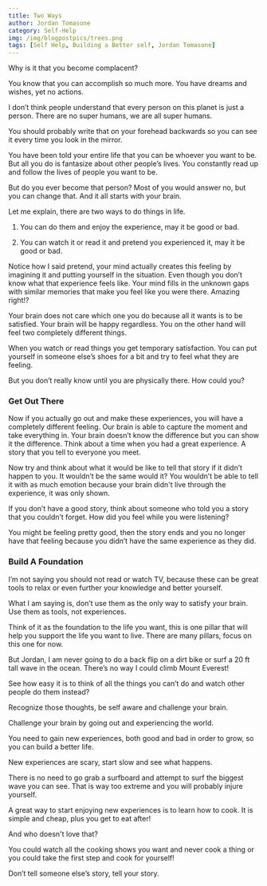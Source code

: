 ```yaml
---
title: Two Ways
author: Jordan Tomasone
category: Self-Help
img: /img/blogpostpics/trees.png
tags: [Self Help, Building a Better self, Jordan Tomasone]
---
```

Why is it that you become complacent?

You know that you can accomplish so much more. You have dreams and wishes, yet no actions.

I don’t think people understand that every person on this planet is just a person. There are no super humans, we are all super humans.

You should probably write that on your forehead backwards so you can see it every time you look in the mirror.

You have been told your entire life that you can be whoever you want to be. But all you do is fantasize about other people’s lives. You constantly read up and
follow the lives of people you want to be.

But do you ever become that person? Most of you would answer no, but you can change that. And it all starts with your brain.

Let me explain, there are two ways to do things in life.

1. You can do them and enjoy the experience, may it be good or bad.

2. You can watch it or read it and pretend you experienced it, may it be good or bad.

Notice how I said pretend, your mind actually creates this feeling by imagining it and putting yourself in the situation. Even though you don’t know what that
experience feels like. Your mind fills in the unknown gaps with similar memories that make you feel like you were there. Amazing right!?

Your brain does not care which one you do because all it wants is to be satisfied. Your brain will be happy regardless. You on the other hand will feel two completely different things.

When you watch or read things you get temporary satisfaction. You can put yourself in someone else’s shoes for a bit and try to feel what they are feeling.

But you don’t really know until you are physically there. How could you?

### Get Out There

Now if you actually go out and make these experiences, you will have a completely different feeling. Our brain is able to capture the moment and take everything in.
Your brain doesn’t know the difference but you can show it the difference. Think about a time when you had a great experience. A story that you tell to everyone you meet.

Now try and think about what it would be like to tell that story if it didn’t happen to you. It wouldn’t be the same would it? You wouldn’t be able to tell it with as much emotion because your brain didn't live through the experience, it was only shown.

If you don’t have a good story, think about someone who told you a story that you couldn’t forget. How did you feel while you were listening?

You might be feeling pretty good, then the story ends and you no longer have that feeling because you didn’t have the same experience as they did.

### Build A Foundation

I’m not saying you should not read or watch TV, because these can be great tools to relax or even further your knowledge and better yourself.

What I am saying is, don’t use them as the only way to satisfy your brain. Use them as tools, not experiences.

Think of it as the foundation to the life you want, this is one pillar that will help you support the life you want to live. There are many pillars, focus on this one for now.

But Jordan, I am never going to do a back flip on a dirt bike or surf a 20 ft tall wave in the ocean. There’s no way I could climb Mount Everest!

See how easy it is to think of all the things you can’t do and watch other people do them instead?

Recognize those thoughts, be self aware and challenge your brain.

Challenge your brain by going out and experiencing the world.

You need to gain new experiences, both good and bad in order to grow, so you can build a better life.

New experiences are scary, start slow and see what happens.

There is no need to go grab a surfboard and attempt to surf the biggest wave you can see. That is way too extreme and you will probably injure yourself.

A great way to start enjoying new experiences is to learn how to cook. It is simple and cheap, plus you get to eat after!

And who doesn't love that?

You could watch all the cooking shows you want and never cook a thing or you could take the first step and cook for yourself!

Don’t tell someone else’s story, tell your story.
